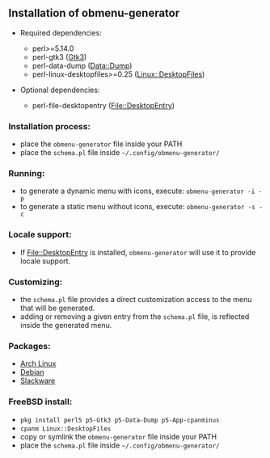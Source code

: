 ## Installation of obmenu-generator

* Required dependencies:

    - perl>=5.14.0
    - perl-gtk3 ([Gtk3](https://metacpan.org/pod/Gtk3))
    - perl-data-dump ([Data::Dump](https://metacpan.org/pod/Data::Dump))
    - perl-linux-desktopfiles>=0.25 ([Linux::DesktopFiles](https://metacpan.org/pod/Linux::DesktopFiles))

* Optional dependencies:
    - perl-file-desktopentry ([File::DesktopEntry](https://metacpan.org/pod/File::DesktopEntry))

### Installation process:

- place the `obmenu-generator` file inside your PATH
- place the `schema.pl` file inside `~/.config/obmenu-generator/`

### Running:

- to generate a dynamic menu with icons, execute: `obmenu-generator -i -p`
- to generate a static menu without icons, execute: `obmenu-generator -s -c`

### Locale support:

- If [File::DesktopEntry](https://metacpan.org/pod/File::DesktopEntry) is installed, `obmenu-generator` will use it to provide locale support.

### Customizing:

- the `schema.pl` file provides a direct customization access to the menu that will be generated.
- adding or removing a given entry from the `schema.pl` file, is reflected inside the generated menu.

### Packages:

- [Arch Linux](https://aur.archlinux.org/packages/obmenu-generator/)
- [Debian](https://software.opensuse.org/download.html?project=home%3AHead_on_a_Stick%3Aobmenu-generator&package=obmenu-generator)
- [Slackware](https://slackbuilds.org/repository/14.2/desktop/obmenu-generator/)

### FreeBSD install:

- `pkg install perl5 p5-Gtk3 p5-Data-Dump p5-App-cpanminus`
- `cpanm Linux::DesktopFiles`
- copy or symlink the `obmenu-generator` file inside your PATH
- place the `schema.pl` file inside `~/.config/obmenu-generator/`
